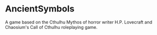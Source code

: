 # AncientSymbols
A game based on the Cthulhu Mythos of horror writer H.P. Lovecraft and Chaosium's Call of Cthulhu roleplaying game.
